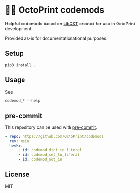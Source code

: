 # 👷‍♀️ OctoPrint codemods

Helpful codemods based on [LibCST](https://github.com/Instagram/LibCST/) created for use in OctoPrint development.

Provided as-is for documentationational purposes.

## Setup

    pip3 install .

## Usage

See

    codemod_* --help

## pre-commit

This repository can be used with [pre-commit](https://pre-commit.com/).

```yaml
- repo: https://github.com/OctoPrint/codemods
  rev: main
  hooks:
      - id: codemod_dict_to_literal
      - id: codemod_set_to_literal
      - id: codemod_not_in
```

## License

MIT
